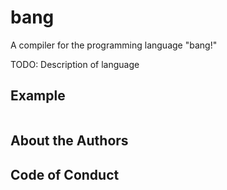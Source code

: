 # bang

A compiler for the programming language "bang!"

TODO: Description of language

## Example

```

```

## About the Authors

## Code of Conduct
